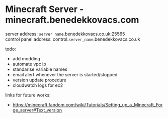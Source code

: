 # Minecraft Server - minecraft.benedekkovacs.com

server address: `server name`.benedekkovacs.co.uk:25565  
control panel address: control.`server_name`.benedekkovacs.co.uk

todo:

-   add modding
-   automate vpc ip
-   standarise variable names
-   email alert whenever the server is started/stopped
-   version update procedure
-   cloudwatch logs for ec2

links for future works:

-   https://minecraft.fandom.com/wiki/Tutorials/Setting_up_a_Minecraft_Forge_server#Text_version
